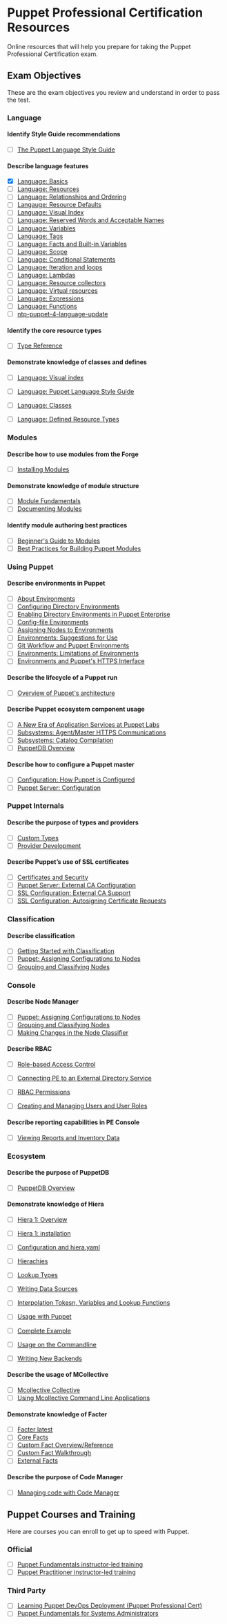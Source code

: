 
  
# Puppet Professional Certification Resources

Online resources that will help you prepare for taking the Puppet Professional Certification exam.

## Exam Objectives

These are the exam objectives you review and understand in order to pass the test. 

### Language

#### Identify Style Guide recommendations
- [ ] [The Puppet Language Style Guide](https://puppet.com/docs/puppet/latest/style_guide.html)

#### Describe language features
- [X] [Language: Basics](https://puppet.com/docs/puppet/latest/lang_summary.html)
- [ ] [Language: Resources](https://puppet.com/docs/puppet/latest/lang_resources.html)
- [ ] [Language: Relationships and Ordering](https://puppet.com/docs/puppet/latest/lang_relationships.html)
- [ ] [Langauge: Resource Defaults](https://puppet.com/docs/puppet/latest/lang_defaults.html)
- [ ] [Language: Visual Index](https://puppet.com/docs/puppet/latest/lang_visual_index.html)
- [ ] [Language: Reserved Words and Acceptable Names](https://puppet.com/docs/puppet/latest/lang_reserved.html)
- [ ] [Language: Variables](https://puppet.com/docs/puppet/latest/lang_variables.html)
- [ ] [Language: Tags](https://puppet.com/docs/puppet/latest/lang_tags.html)
- [ ] [Language: Facts and Built-in Variables](https://puppet.com/docs/puppet/latest/lang_facts_and_builtin_vars.html)
- [ ] [Language: Scope](https://puppet.com/docs/puppet/latest/lang_scope.html)
- [ ] [Language: Conditional Statements](https://puppet.com/docs/puppet/latest/lang_conditional.html)
- [ ] [Language: Iteration and loops](https://docs.puppet.com/puppet/latest/lang_iteration.html)
- [ ] [Language: Lambdas](https://docs.puppet.com/puppet/latest/lang_lambdas.html)
- [ ] [Language: Resource collectors](https://docs.puppet.com/puppet/latest/lang_collectors.html)
- [ ] [Language: Virtual resources](https://docs.puppet.com/puppet/latest/lang_virtual.html)
- [ ] [Language: Expressions](https://puppet.com/docs/puppet/latest/lang_expressions.html)
- [ ] [Language: Functions](https://puppet.com/docs/puppet/latest/lang_functions.html)
- [ ] [ntp-puppet-4-language-update](https://puppet.com/blog/ntp-puppet-4-language-update)

#### Identify the core resource types
- [ ] [Type Reference](https://puppet.com/docs/puppet/latest/type.html)

#### Demonstrate knowledge of classes and defines
- [ ] [Language: Visual index](https://puppet.com/docs/puppet/latest/lang_visual_index.html)
- [ ] [Language: Puppet Language Style Guide](https://puppet.com/docs/puppet/latest/style_guide.html)
- [ ] [Language: Classes](https://puppet.com/docs/puppet/latest/lang_classes.html)
- [ ] [Language: Defined Resource Types](https://puppet.com/docs/puppet/latest/lang_defined_types.html)


### Modules

#### Describe how to use modules from the Forge
- [ ] [Installing Modules](https://puppet.com/docs/puppet/latest/modules_installing.html)

#### Demonstrate knowledge of module structure
- [ ] [Module Fundamentals](https://puppet.com/docs/puppet/latest/modules_fundamentals.html)
- [ ] [Documenting Modules](https://puppet.com/docs/puppet/latest/modules_documentation.html)

#### Identify module authoring best practices
- [ ] [Beginner's Guide to Modules](https://puppet.com/docs/guides/module_guides/bgtm.html)
- [ ] [Best Practices for Building Puppet Modules](https://puppetlabs.com/blog/best-practices-building-puppet-modules)

### Using Puppet

#### Describe environments in Puppet
- [ ] [About Environments](https://puppet.com/docs/puppet/latest/environments.html)
- [ ] [Configuring Directory Environments](https://puppet.com/docs/puppet/latest/environments_configuring.html)
- [ ] [Enabling Directory Environments in Puppet Enterprise](https://puppet.com/docs/puppet/latest/environments_configuring.html#enabling-directory-environments-in-puppet-enterprise)
- [ ] [Config-file Environments](https://puppet.com/docs/puppet/latest/environments_classic.html)
- [ ] [Assigning Nodes to Environments](https://puppet.com/docs/puppet/latest/environments_assigning.html)
- [ ] [Environments: Suggestions for Use](https://puppet.com/docs/puppet/latest/environments_suggestions.html)
- [ ] [Git Workflow and Puppet Environments](https://puppetlabs.com/blog/git-workflow-and-puppet-environments?_ga=1.219608607.74181882.1427164782)
- [ ] [Environments: Limitations of Environments](https://puppet.com/docs/puppet/latest/environments_limitations.html)
- [ ] [Environments and Puppet's HTTPS Interface](https://puppet.com/docs/puppet/latest/environments_https.html)

#### Describe the lifecycle of a Puppet run
- [ ] [Overview of Puppet's architecture](https://puppet.com/docs/puppet/5.3/architecture.html)

#### Describe Puppet ecosystem component usage
- [ ] [A New Era of Application Services at Puppet Labs](https://puppetlabs.com/blog/new-era-application-services-puppet-labs)
- [ ] [Subsystems: Agent/Master HTTPS Communications](https://puppet.com/docs/puppet/latest/subsystem_agent_master_comm.html)
- [ ] [Subsystems: Catalog Compilation](https://puppet.com/docs/puppet/latest/subsystem_catalog_compilation.html)
- [ ] [PuppetDB Overview](http://puppet.com/docs/puppetdb/latest/)

#### Describe how to configure a Puppet master
- [ ] [Configuration: How Puppet is Configured](https://puppet.com/docs/puppet/latest/config_about_settings.html)
- [ ] [Puppet Server: Configuration](https://puppet.com/docs/puppetserver/latest/configuration.html)

### Puppet Internals

#### Describe the purpose of types and providers
- [ ] [Custom Types](https://puppet.com/docs/guides/custom_types.html)
- [ ] [Provider Development](https://puppet.com/docs/guides/provider_development.html)

#### Describe Puppet’s use of SSL certificates
- [ ] [Certificates and Security](http://projects.puppetlabs.com/projects/1/wiki/certificates_and_security)
- [ ] [Puppet Server: External CA Configuration](https://puppet.com/docs/puppetserver/1.0/external_ca_configuration.html)
- [ ] [SSL Configuration: External CA Support](https://puppet.com/docs/puppet/latest/config_ssl_external_ca.html)
- [ ] [SSL Configuration: Autosigning Certificate Requests](https://puppet.com/docs/puppet/latest/ssl_autosign.html)

### Classification

#### Describe classification
- [ ] [Getting Started with Classification](https://puppet.com/docs/pe/latest/console_classes_groups_getting_started.html)
- [ ] [Puppet: Assigning Configurations to Nodes](https://puppet.com/docs/pe/latest/puppet_assign_configurations.html)
- [ ] [Grouping and Classifying Nodes](https://puppet.com/docs/pe/latest/console_classes_groups.html)

### Console

#### Describe Node Manager
- [ ] [Puppet: Assigning Configurations to Nodes](https://puppet.com/docs/pe/latest/puppet_assign_configurations.html)
- [ ] [Grouping and Classifying Nodes](https://puppet.com/docs/pe/latest/console_classes_groups.html)
- [ ] [Making Changes in the Node Classifier](https://puppet.com/docs/pe/latest/console_classes_groups_making_changes.html)

#### Describe RBAC
- [ ] [Role-based Access Control](https://puppet.com/docs/pe/latest/rbac_intro.html)
- [ ] [Connecting PE to an External Directory Service](https://puppet.com/docs/pe/latest/rbac_ldap.html)
- [ ] [RBAC Permissions](https://puppet.com/docs/pe/latest/rbac_permissions.html)
- [ ] [Creating and Managing Users and User Roles](https://puppet.com/docs/pe/latest/rbac_user_roles.html)


#### Describe reporting capabilities in PE Console
- [ ] [Viewing Reports and Inventory Data](https://puppet.com/docs/pe/latest/console_reports.html)

### Ecosystem

#### Describe the purpose of PuppetDB
- [ ] [PuppetDB Overview](http://puppet.com/docs/puppetdb/latest/)

#### Demonstrate knowledge of Hiera
- [ ] [Hiera 1: Overview](http://puppet.com/docs/hiera/latest/)
- [ ] [Hiera 1: installation](http://puppet.com/docs/hiera/latest/installing.html)
- [ ] [Configuration and hiera.yaml](https://puppet.com/docs/hiera/latest/configuring.html)
- [ ] [Hierachies](https://puppet.com/docs/hiera/latest/hierarchy.html)
- [ ] [Lookup Types](https://puppet.com/docs/hiera/latest/lookup_types.html)
- [ ] [Writing Data Sources](https://puppet.com/docs/hiera/latest/data_sources.html)
- [ ] [Interpolation Tokesn, Variables and Lookup Functions](https://puppet.com/docs/hiera/latest/variables.html)
- [ ] [Usage with Puppet](https://puppet.com/docs/hiera/latest/puppet.html)
- [ ] [Complete Example](https://puppet.com/docs/hiera/latest/complete_example.html)
- [ ] [Usage on the Commandline](https://puppet.com/docs/hiera/latest/command_line.html)
- [ ] [Writing New Backends](https://puppet.com/docs/hiera/latest/custom_backends.html)


#### Describe the usage of MCollective
- [ ] [Mcollective Collective](https://puppet.com/docs/mcollective/current/index.html)
- [ ] [Using Mcollective Command Line Applications](https://puppet.com/docs/mcollective/current/reference/basic/basic_cli_usage.html)

#### Demonstrate knowledge of Facter
- [ ] [Facter latest](http://puppet.com/docs/facter/latest/)
- [ ] [Core Facts](http://puppet.com/docs/facter/latest/core_facts.html)
- [ ] [Custom Fact Overview/Reference](http://puppet.com/docs/facter/latest/fact_overview.html)
- [ ] [Custom Fact Walkthrough](http://puppet.com/docs/facter/latest/custom_facts.html)
- [ ] [External Facts](http://puppet.com/docs/facter/latest/custom_facts.html#external-facts)

#### Describe the purpose of Code Manager

- [ ] [Managing code with Code Manager](https://puppet.com/docs/pe/latest/code_mgr.html)

## Puppet Courses and Training

Here are courses you can enroll to get up to speed with Puppet.

### Official

- [ ] [Puppet Fundamentals instructor-led training](https://learn.puppet.com/instructor-led-training/puppet-fundamentals)
- [ ] [Puppet Practitioner instructor-led training](https://learn.puppet.com/instructor-led-training/puppet-practitioner)

### Third Party
- [ ] [Learning Puppet DevOps Deployment (Puppet Professional Cert)](https://linuxacademy.com/devops/training/course/name/learning-puppet)
- [ ] [Puppet Fundamentals for Systems Administrators](http://www.pluralsight.com/courses/puppet-system-administrators-fundamentals)

